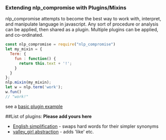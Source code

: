 ### Extending nlp_compromise with Plugins/Mixins
nlp_compromise attempts to become the best way to work with, interpret, and manipulate language in javascript. Any sort of procedure or analysis can be applied, then shared as a plugin. Multiple plugins can be applied, and co-ordinated.

```javascript
const nlp_compromise = require("nlp_compromise")
let my_mixin = {
  Term: {
    fun : function() {
      return this.text + '!';
    }
  }
};
nlp.mixin(my_mixin);
let w = nlp.term('work');
w.fun()
// "work!"
```
see a [basic plugin example](../plugins/demo)


##List of plugins:
**Please add yours here**
* [English simplification](../plugins/simple_english) - swaps hard words for their simpler synonyms
* [valley_girl abstraction](../plugins/valley_girl) - adds 'like' etc.
